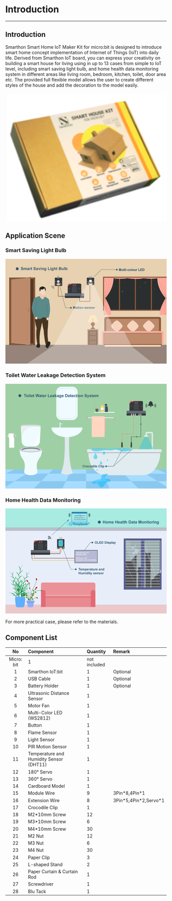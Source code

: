 # Introduction

<HR>

## Introduction
Smarthon Smart Home IoT Maker Kit for micro:bit is designed to introduce smart home concept implementation of Internet of Things (IoT) into daily life. Derived from Smarthon IoT board, you can express your creativity on building a smart house for living using in up to 13 cases from simple to IoT level, including smart saving light bulb, and home health data monitoring system in different areas like living room, bedroom, kitchen, toilet, door area etc. The provided full flexible model allows the user to create different styles of the house and add the decoration to the model easily.


![auto_fit](images/Introduction/box.png)<BR><P>


## Application Scene
<H3>Smart Saving Light Bulb</H3><P>

![auto_fit](images/Case1/intro.png)

<H3>Toilet Water Leakage Detection System</H3><P>

![auto_fit](images/Case4/intro.png)
<P>

<H3>Home Health Data Monitoring</H3><P>

![auto_fit](images/Case10/intro.png)
<P>

For more practical case, please refer to the materials.<P>

## Component List


No | Component |Quantity|Remark
:-: | :-- | :--| :--
|Micro: bit|1|not included
1|Smarthon IoT:bit|1|Optional
2|USB Cable|1| Optional
3|Battery Holder|1| Optional
4|Ultrasonic Distance Sensor|1|
5|Motor Fan|1|
6|Multi-Color LED (WS2812)|1|
7|Button|1|
8|Flame Sensor|1|
9|Light Sensor|1|
10|PIR Motion Sensor|1|
11|Temperature and Humidity Sensor (DHT11)|1|
12|180° Servo|1|
13|360° Servo|1|
14|Cardboard Model|1
15|Module Wire|9|3Pin\*8,4Pin\*1|
16|Extension Wire|8| 3Pin\*5,4Pin\*2,Servo\*1
17|Crocodile Clip|1|
18|M2\*10mm Screw|12|
19|M3\*10mm Screw|6|
20|M4\*10mm Screw|30|
21|M2 Nut|12|
22|M3 Nut|6|
23|M4 Nut|30|
24|Paper Clip|3|
25|L-shaped Stand|2|
26|Paper Curtain & Curtain Rod|1|
27|Screwdriver|1|
28|Blu Tack|1|





